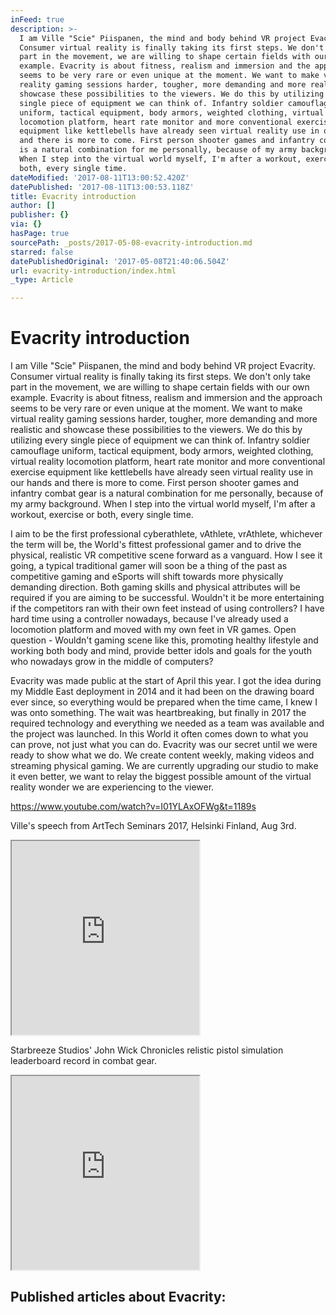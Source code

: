 ```yaml
---
inFeed: true
description: >-
  I am Ville "Scie" Piispanen, the mind and body behind VR project Evacrity.
  Consumer virtual reality is finally taking its first steps. We don't only take
  part in the movement, we are willing to shape certain fields with our own
  example. Evacrity is about fitness, realism and immersion and the approach
  seems to be very rare or even unique at the moment. We want to make virtual
  reality gaming sessions harder, tougher, more demanding and more realistic and
  showcase these possibilities to the viewers. We do this by utilizing every
  single piece of equipment we can think of. Infantry soldier camouflage
  uniform, tactical equipment, body armors, weighted clothing, virtual reality
  locomotion platform, heart rate monitor and more conventional exercise
  equipment like kettlebells have already seen virtual reality use in our hands
  and there is more to come. First person shooter games and infantry combat gear
  is a natural combination for me personally, because of my army background.
  When I step into the virtual world myself, I'm after a workout, exercise or
  both, every single time.
dateModified: '2017-08-11T13:00:52.420Z'
datePublished: '2017-08-11T13:00:53.118Z'
title: Evacrity introduction
author: []
publisher: {}
via: {}
hasPage: true
sourcePath: _posts/2017-05-08-evacrity-introduction.md
starred: false
datePublishedOriginal: '2017-05-08T21:40:06.504Z'
url: evacrity-introduction/index.html
_type: Article

---
```

# Evacrity introduction

I am Ville "Scie" Piispanen, the mind and body behind VR project Evacrity. Consumer virtual reality is finally taking its first steps. We don't only take part in the movement, we are willing to shape certain fields with our own example. Evacrity is about fitness, realism and immersion and the approach seems to be very rare or even unique at the moment. We want to make virtual reality gaming sessions harder, tougher, more demanding and more realistic and showcase these possibilities to the viewers. We do this by utilizing every single piece of equipment we can think of. Infantry soldier camouflage uniform, tactical equipment, body armors, weighted clothing, virtual reality locomotion platform, heart rate monitor and more conventional exercise equipment like kettlebells have already seen virtual reality use in our hands and there is more to come. First person shooter games and infantry combat gear is a natural combination for me personally, because of my army background. When I step into the virtual world myself, I'm after a workout, exercise or both, every single time.

I aim to be the first professional cyberathlete, vAthlete, vrAthlete, whichever the term will be, the World's fittest professional gamer and to drive the physical, realistic VR competitive scene forward as a vanguard. How I see it going, a typical traditional gamer will soon be a thing of the past as competitive gaming and eSports will shift towards more physically demanding direction. Both gaming skills and physical attributes will be required if you are aiming to be successful. Wouldn't it be more entertaining if the competitors ran with their own feet instead of using controllers? I have hard time using a controller nowadays, because I've already used a locomotion platform and moved with my own feet in VR games. Open question - Wouldn't gaming scene like this, promoting healthy lifestyle and working both body and mind, provide better idols and goals for the youth who nowadays grow in the middle of computers?

Evacrity was made public at the start of April this year. I got the idea during my Middle East deployment in 2014 and it had been on the drawing board ever since, so everything would be prepared when the time came, I knew I was onto something. The wait was heartbreaking, but finally in 2017 the required technology and everything we needed as a team was available and the project was launched. In this World it often comes down to what you can prove, not just what you can do. Evacrity was our secret until we were ready to show what we do. We create content weekly, making videos and streaming physical gaming. We are currently upgrading our studio to make it even better, we want to relay the biggest possible amount of the virtual reality wonder we are experiencing to the viewer.

https://www.youtube.com/watch?v=I01YLAxOFWg&t=1189s

Ville's speech from ArtTech Seminars 2017, Helsinki Finland, Aug 3rd.

<iframe src="https://the-grid.github.io/ed-userhtml/?g=eJwlzbEKwjAQgOFXCTc4NomCqPRaXARBcBTHNk2bQGokuXj69hYd_-X7az-mbraC_UAOYbtWIJz1kyOEjVoiJ4PgiJ75ICUzV59YqPS2MnGW3JFx7QvPSt8vx_f1dJtWhFrv9hnED-5jGmxCWKQuhMhjCSGbZO2jqeX_3XwBR_8sTw" height="310" style=""></iframe>

Starbreeze Studios' John Wick Chronicles relistic pistol simulation leaderboard record in combat gear.

<iframe src="https://the-grid.github.io/ed-userhtml/?g=eJwlzbEOgjAQgOFXaW6XEkkYDIejA7MDbKUctkmxpr1y4e0lOv7L93d-TWYjJX5hh9Bea1CO_MsxQlOfkZNFcMyffNNaRKojFi4zVTZuWgxbd9-xeY7D9JiGyzGC-oFzTAslhFMwIURZSwjZJqJ33-n_s_8CEa4qSA" height="310" style=""></iframe>

## Published articles about Evacrity: